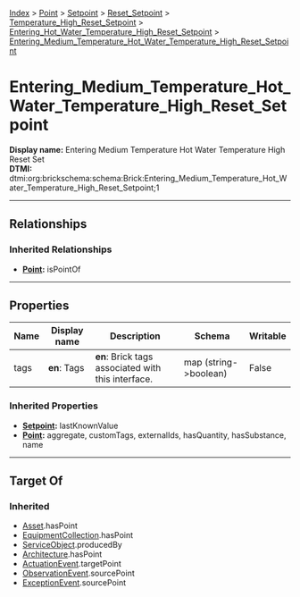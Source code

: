 [Index](../../../../../index.md) > [Point](../../../../Point.md) > [Setpoint](../../../Setpoint.md) > [Reset_Setpoint](../../Reset_Setpoint.md) > [Temperature_High_Reset_Setpoint](../Temperature_High_Reset_Setpoint.md) > [Entering_Hot_Water_Temperature_High_Reset_Setpoint](Entering_Hot_Water_Temperature_High_Reset_Setpoint.md) > [Entering_Medium_Temperature_Hot_Water_Temperature_High_Reset_Setpoint](#)
# Entering_Medium_Temperature_Hot_Water_Temperature_High_Reset_Setpoint

**Display name:** Entering Medium Temperature Hot Water Temperature High Reset Set<br />
**DTMI:** dtmi:org:brickschema:schema:Brick:Entering_Medium_Temperature_Hot_Water_Temperature_High_Reset_Setpoint;1

---

## Relationships

### Inherited Relationships
* **[Point](../../../../Point.md):** isPointOf

---

## Properties

|Name|Display name|Description|Schema|Writable|
|-|-|-|-|-|
|tags|**en**: Tags|**en**: Brick tags associated with this interface.|map (string->boolean)|False|
### Inherited Properties
* **[Setpoint](../../../Setpoint.md):** lastKnownValue
* **[Point](../../../../Point.md):** aggregate, customTags, externalIds, hasQuantity, hasSubstance, name

---

## Target Of
### Inherited
* [Asset](../../../../../Asset/Asset.md).hasPoint
* [EquipmentCollection](../../../../../Collection/EquipmentCollection.md).hasPoint
* [ServiceObject](../../../../../Information/ServiceObject/ServiceObject.md).producedBy
* [Architecture](../../../../../Space/Architecture/Architecture.md).hasPoint
* [ActuationEvent](../../../../../Event/PointEvent/ActuationEvent.md).targetPoint
* [ObservationEvent](../../../../../Event/PointEvent/ObservationEvent.md).sourcePoint
* [ExceptionEvent](../../../../../Event/PointEvent/ExceptionEvent.md).sourcePoint
